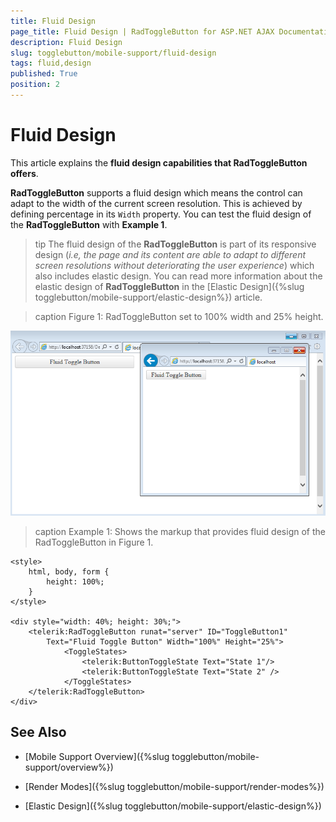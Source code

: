 ```yaml
---
title: Fluid Design
page_title: Fluid Design | RadToggleButton for ASP.NET AJAX Documentation
description: Fluid Design
slug: togglebutton/mobile-support/fluid-design
tags: fluid,design
published: True
position: 2
---
```


# Fluid Design

This article explains the **fluid design capabilities that RadToggleButton offers**. 

**RadToggleButton** supports a fluid design which means the control can adapt to the width of the current screen resolution. This is achieved by defining percentage in its `Width` property. You can test the fluid design of the **RadToggleButton** with **Example 1**. 

>tip The fluid design of the **RadToggleButton** is part of its responsive design (*i.e, the page and its content are able to adapt to different screen resolutions without deteriorating the user experience*) which also includes elastic design. You can read more information about the elastic design of **RadToggleButton** in the  [Elastic Design]({%slug togglebutton/mobile-support/elastic-design%}) article.

>caption Figure 1: RadToggleButton set to 100% width and 25% height.

![togglebutton-fluid-design](images/togglebutton-fluid-design.png)

>caption Example 1: Shows the markup that provides fluid design of the RadToggleButton in Figure 1.

````ASP.NET
<style>
    html, body, form {
        height: 100%;
    }
</style>

<div style="width: 40%; height: 30%;">
    <telerik:RadToggleButton runat="server" ID="ToggleButton1"
        Text="Fluid Toggle Button" Width="100%" Height="25%">
			<ToggleStates>
				<telerik:ButtonToggleState Text="State 1"/>
				<telerik:ButtonToggleState Text="State 2" /> 
			</ToggleStates>
    </telerik:RadToggleButton>
</div>
````

## See Also

 * [Mobile Support Overview]({%slug togglebutton/mobile-support/overview%})

 * [Render Modes]({%slug togglebutton/mobile-support/render-modes%})

 * [Elastic Design]({%slug togglebutton/mobile-support/elastic-design%})

